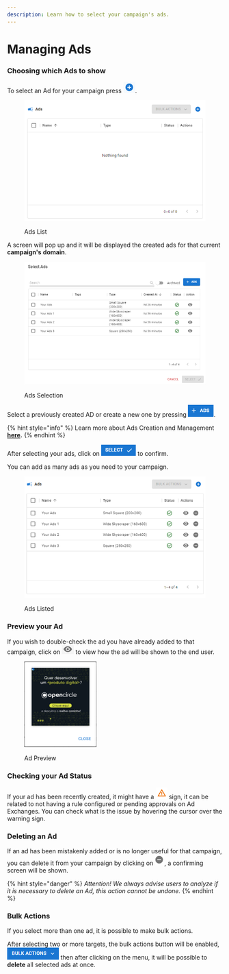 ```yaml
---
description: Learn how to select your campaign's ads.
---
```


# Managing Ads

### Choosing which Ads to show

To select an Ad for your campaign press <img src="../../.gitbook/assets/image (3) (3).png" alt="Select Ads" data-size="line">.

<figure><img src="../../.gitbook/assets/image (247).png" alt=""><figcaption><p>Ads List</p></figcaption></figure>

A screen will pop up and it will be displayed the created ads for that current **campaign's** **domain**.

<figure><img src="../../.gitbook/assets/image (248).png" alt="" width="537"><figcaption><p>Ads Selection</p></figcaption></figure>

Select a previously created AD or create a new one by pressing <img src="../../.gitbook/assets/image (249).png" alt="Create Ads" data-size="line">.

{% hint style="info" %}
Learn more about Ads Creation and Management [**here**](../ad-server/)**.**
{% endhint %}

After selecting your ads, click on <img src="../../.gitbook/assets/image (250).png" alt="Select" data-size="line"> to confirm.

You can add as many ads as you need to your campaign.

<figure><img src="../../.gitbook/assets/image (251).png" alt=""><figcaption><p>Ads Listed</p></figcaption></figure>

### Preview your Ad

If you wish to double-check the ad you have already added to that campaign, click on <img src="../../.gitbook/assets/image (45).png" alt="Preview" data-size="line"> to view how the ad will be shown to the end user.

<div align="left">

<figure><img src="../../.gitbook/assets/image (46).png" alt="" width="169"><figcaption><p>Ad Preview</p></figcaption></figure>

</div>

### Checking your Ad Status

If your ad has been recently created, it might have a <img src="../../.gitbook/assets/image (16) (2).png" alt="Issue Sign" data-size="line"> sign, it can be related to not having a rule configured or pending approvals on Ad Exchanges. You can check what is the issue by hovering the cursor over the warning sign.

### Deleting an Ad

If an ad has been mistakenly added or is no longer useful for that campaign, you can delete it from your campaign by clicking on <img src="../../.gitbook/assets/image (47).png" alt="Delete Ad" data-size="line">, a confirming screen will be shown.&#x20;

{% hint style="danger" %}
_Attention! We always advise users to analyze if it is necessary to delete an Ad, this action cannot be undone._
{% endhint %}

### Bulk Actions

If you select more than one ad, it is possible to make bulk actions.

After selecting two or more targets, the bulk actions button will be enabled, <img src="../../.gitbook/assets/image (244).png" alt="Bulk Actions" data-size="line"> then after clicking on the menu, it will be possible to **delete** all selected ads at once.
